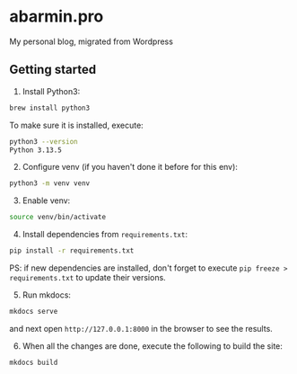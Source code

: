 # abarmin.pro
My personal blog, migrated from Wordpress

## Getting started

1. Install Python3: 

```sh
brew install python3
```

To make sure it is installed, execute: 

```sh
python3 --version
Python 3.13.5
```

2. Configure venv (if you haven't done it before for this env):

```sh
python3 -m venv venv
```

3. Enable venv: 

```sh
source venv/bin/activate
```

4. Install dependencies from `requirements.txt`: 

```sh
pip install -r requirements.txt
```

PS: if new dependencies are installed, don't forget to execute `pip freeze > requirements.txt` to update their versions. 

5. Run mkdocs: 

```sh
mkdocs serve
```

and next open `http://127.0.0.1:8000` in the browser to see the results. 

6. When all the changes are done, execute the following to build the site: 

```sh
mkdocs build
```